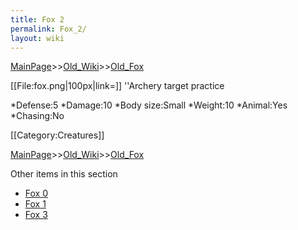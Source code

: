 ```yaml
---
title: Fox 2
permalink: Fox_2/
layout: wiki
---
```


[MainPage](/keeperrl_wiki/ "wikilink")>>[Old_Wiki](/keeperrl_wiki/Old_Wiki "wikilink")>>[Old_Fox](/keeperrl_wiki/Old_Fox "wikilink")

[[File:fox.png|100px|link=]] ''Archery target practice

*Defense:5
*Damage:10
*Body size:Small
*Weight:10
*Animal:Yes
*Chasing:No

[[Category:Creatures]]

[MainPage](/keeperrl_wiki/ "wikilink")>>[Old_Wiki](/keeperrl_wiki/Old_Wiki "wikilink")>>[Old_Fox](/keeperrl_wiki/Old_Fox "wikilink")

Other items in this section
-    [Fox 0](/keeperrl_wiki/Fox_0 "wikilink")
-    [Fox 1](/keeperrl_wiki/Fox_1 "wikilink")
-    [Fox 3](/keeperrl_wiki/Fox_3 "wikilink")
